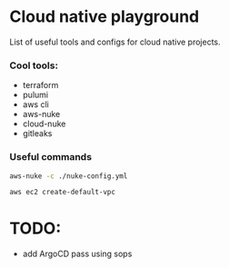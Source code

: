 # Cloud native playground

List of useful tools and configs for cloud native projects.

### Cool tools:

-   terraform
-   pulumi
-   aws cli
-   aws-nuke
-   cloud-nuke
-   gitleaks

### Useful commands

```sh
aws-nuke -c ./nuke-config.yml
```

```sh
aws ec2 create-default-vpc
```

# TODO:

-   add ArgoCD pass using sops
